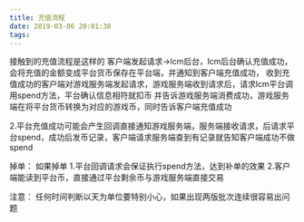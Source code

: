 ```yaml
---
title: 充值流程
date: 2019-03-06 20:01:38
tags:
---
```


接触到的充值流程是这样的
客户端发起请求->lcm后台，lcm后台确认充值成功，会将充值的金额变成平台货币保存在平台端，并通知到客户端充值成功，
收到充值成功的客户端对游戏服务端发起请求，游戏服务端收到请求后，请求lcm平台调用spend方法，平台确认信息相符就扣币
并告诉游戏服务端消费成功，游戏服务端在将平台货币转换为对应的游戏币，同时告诉客户端充值成功

2.平台充值成功可能会产生回调直接通知游戏服务端，服务端接收请求，后请求平台spend，成功后发币记录，客户端请求服务端查到有记录就告知客户端成功不做spend

掉单：
如果掉单
1.平台回调请求会保证执行spend方法，达到补单的效果
2.客户端能读到平台币，直接通过平台剩余币与游戏服务端直接交易

注意：
任何时间判断以天为单位要特别小心，如果出现两版批次连续很容易出问题